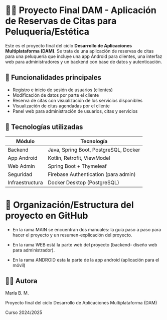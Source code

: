 # 💇‍♀️ Proyecto Final DAM - Aplicación de Reservas de Citas para Peluquería/Estética
Este es el proyecto final del ciclo **Desarrollo de Aplicaciones Multiplataforma (DAM)**. Se trata de una aplicación de reservas de citas para una peluquería que incluye una app Android para clientes, una interfaz web para administradores y un backend con base de datos y autenticación.

## 📱 Funcionalidades principales

- Registro e inicio de sesión de usuarios (clientes)
- Modificación de datos por parte el cliente
- Reserva de citas con visualización de los servicios disponibles
- Visualización de citas agendadas por el cliente
- Panel web para administración de usuarios, citas y servicios

## 🧰 Tecnologías utilizadas

| Módulo            | Tecnología                         |
|-------------------|-------------------------------------|
| Backend           | Java, Spring Boot, PostgreSQL, Docker |
| App Android       | Kotlin, Retrofit, ViewModel         |
| Web Admin         | Spring Boot + Thymeleaf              |
| Seguridad         | Firebase Authentication (para admin) |
| Infraestructura   | Docker Desktop (PostgreSQL)         |

# 📄 Organización/Estructura del proyecto en GitHub

- En la rama MAIN se encuentran dos manuales: la guía paso a paso para hacer el proyecto y un resumen-explicación del proyecto.

- En la rama WEB está la parte web del proyecto (backend- diseño web para administrador).

- En la rama ANDROID esta la parte de la app android (aplicación para el móvil)


## 👩‍💻 Autora
María B. M.

Proyecto final del ciclo Desarrollo de Aplicaciones Multiplataforma (DAM)

Curso 2024/2025


